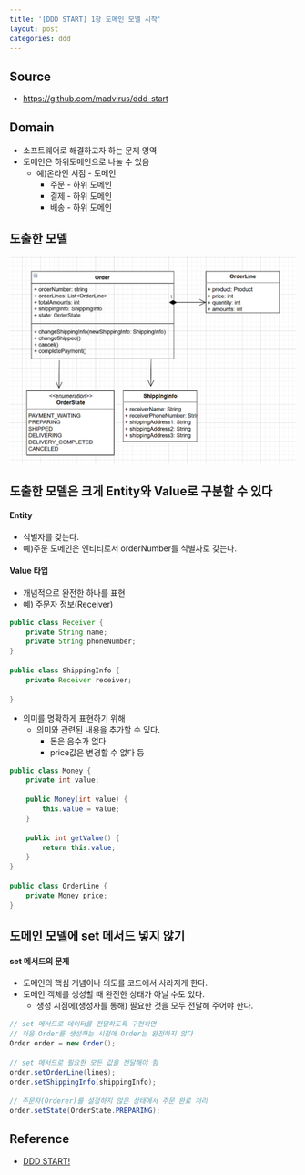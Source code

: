```yaml
---
title: '[DDD START] 1장 도메인 모델 시작'
layout: post
categories: ddd
---
```


## Source
- <https://github.com/madvirus/ddd-start>

## Domain
- 소프트웨어로 해결하고자 하는 문제 영역
- 도메인은 하위도메인으로 나눌 수 있음
    - 예)온라인 서점 - 도메인
        - 주문 - 하위 도메인
        - 결제 - 하위 도메인
        - 배송 - 하위 도메인

## 도출한 모델
![](/asset/images/ddd/ddd_start_01_01.PNG)

## 도출한 모델은 크게 Entity와 Value로 구분할 수 있다

#### Entity
- 식별자를 갖는다.
- 예)주문 도메인은 엔티티로서 orderNumber를 식별자로 갖는다.

#### Value 타입
- 개념적으로 완전한 하나를 표현
- 예) 주문자 정보(Receiver)

```java
public class Receiver {
    private String name;
    private String phoneNumber;
}

public class ShippingInfo {
    private Receiver receiver;

}
```

- 의미를 명확하게 표현하기 위해
    - 의미와 관련된 내용을 추가할 수 있다.
        - 돈은 음수가 없다
        - price값은 변경할 수 없다 등

```java
public class Money {
    private int value;
    
    public Money(int value) {
        this.value = value;
    }

    public int getValue() {
        return this.value;
    }
}

public class OrderLine {
    private Money price;
}
```

## 도메인 모델에 set 메서드 넣지 않기

#### set 메서드의 문제
- 도메인의 핵심 개념이나 의도를 코드에서 사라지게 한다.
- 도메인 객체를 생성할 때 완전한 상태가 아닐 수도 있다.
    - 생성 시점에(생성자를 통해) 필요한 것을 모두 전달해 주어야 한다.

```java
// set 메서드로 데이터를 전달하도록 구현하면
// 처음 Order를 생성하는 시점에 Order는 완전하지 않다
Order order = new Order();

// set 메서드로 필요한 모든 값을 전달해야 함
order.setOrderLine(lines);
order.setShippingInfo(shippingInfo);

// 주문자(Orderer)를 설정하지 않은 상태에서 주문 완료 처리
order.setState(OrderState.PREPARING);
```

## Reference
- [DDD START!](http://www.yes24.com/Product/Goods/27750871?OzSrank=1)
